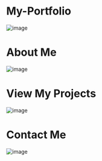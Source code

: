 # My-Portfolio
![image](https://user-images.githubusercontent.com/123222051/235814489-11ca61f0-0227-4dfc-8e79-bc952c16138f.png)
# About Me
![image](https://user-images.githubusercontent.com/123222051/235814517-8b3a6d28-8913-4bdc-9272-e91d7b703fd1.png)
# View My Projects
![image](https://github.com/JisooKang03/Portfolio-JK/assets/123222051/f48e8a9c-9b85-492f-a1ff-a7b9d1adb1e6)
# Contact Me 
![image](https://user-images.githubusercontent.com/123222051/235815909-74e471d0-9370-46a6-9b41-c7318bcb431a.png)
